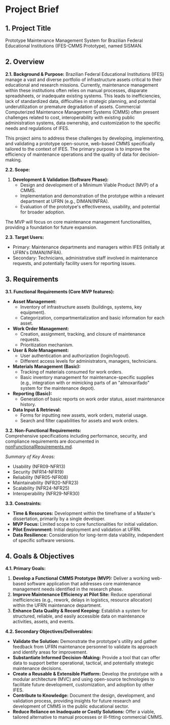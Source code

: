 # Project Brief
## 1. Project Title
Prototype Maintenance Management System for Brazilian Federal Educational Institutions (IFES-CMMS Prototype), named SISMAN.

## 2. Overview

**2.1. Background & Purpose:**
Brazilian Federal Educational Institutions (IFES) manage a vast and diverse portfolio of infrastructure assets critical to their educational and research missions. Currently, maintenance management within these institutions often relies on manual processes, disparate spreadsheets, or inadequate existing systems. This leads to inefficiencies, lack of standardized data, difficulties in strategic planning, and potential underutilization or premature degradation of assets. Commercial Computerized Maintenance Management Systems (CMMS) often present challenges related to cost, interoperability with existing public administration systems, data ownership, and customization to the specific needs and regulations of IFES.

This project aims to address these challenges by developing, implementing, and validating a prototype open-source, web-based CMMS specifically tailored to the context of IFES. The primary purpose is to improve the efficiency of maintenance operations and the quality of data for decision-making.

**2.2. Scope:**
1.  **Development & Validation (Software Phase):**
    *   Design and development of a Minimum Viable Product (MVP) of a CMMS.
    *   Implementation and demonstration of the prototype within a relevant department at UFRN (e.g., DIMAN/INFRA).
    *   Evaluation of the prototype's effectiveness, usability, and potential for broader adoption.

The MVP will focus on core maintenance management functionalities, providing a foundation for future expansion.

**2.3. Target Users:**
*   Primary: Maintenance departments and managers within IFES (initially at UFRN's DIMAN/INFRA).
*   Secondary: Technicians, administrative staff involved in maintenance requests, and potentially facility users for reporting issues.

## 3. Requirements

**3.1. Functional Requirements (Core MVP features):**
*   **Asset Management:**
    *   Inventory of infrastructure assets (buildings, systems, key equipment).
    *   Categorization, compartmentalization and basic information for each asset.
*   **Work Order Management:**
    *   Creation, assignment, tracking, and closure of maintenance requests.
    *   Prioritization mechanism.
*   **User & Role Management:**
    *   User authentication and authorization (login/logout).
    *   Different access levels for administrators, managers, technicians.
*   **Materials Management (Basic):**
    *   Tracking of materials consumed for work orders.
    *   Basic inventory management for maintenance-specific supplies (e.g., integration with or mimicking parts of an "almoxarifado" system for the maintenance depot).
*   **Reporting (Basic):**
    *   Generation of basic reports on work order status, asset maintenance history.
*   **Data Input & Retrieval:**
    *   Forms for inputting new assets, work orders, material usage.
    *   Search and filter capabilities for assets and work orders.

**3.2. Non-Functional Requirements:**  
Comprehensive specifications including performance, security, and compliance requirements are documented in [nonFunctionalRequirements.md](./nonFunctionalRequirements.md).  

*Summary of Key Areas:*
- Usability (NFR09-NFR13)
- Security (NFR14-NFR19)
- Reliability (NFR05-NFR08)
- Maintainability (NFR20-NFR23)
- Scalability (NFR24-NFR25)
- Interoperability (NFR29-NFR30)

**3.3. Constraints:**
*   **Time & Resources:** Development within the timeframe of a Master's dissertation, primarily by a single developer.
*   **MVP Focus:** Limited scope to core functionalities for initial validation.
*   **Pilot Environment:** Initial deployment and validation at UFRN.
*   **Data Resilience:** Consideration for long-term data viability, independent of specific software versions.

## 4. Goals & Objectives

**4.1. Primary Goals:**
1.  **Develop a Functional CMMS Prototype (MVP):** Deliver a working web-based software application that addresses core maintenance management needs identified in the research phase.
2.  **Improve Maintenance Efficiency at Pilot Site:** Reduce operational inefficiencies (e.g., rework, delays in logistics, resource allocation) within the UFRN maintenance department.
3.  **Enhance Data Quality & Record Keeping:** Establish a system for structured, reliable, and easily accessible data on maintenance activities, assets, and events.

**4.2. Secondary Objectives/Deliverables:**
*   **Validate the Solution:** Demonstrate the prototype's utility and gather feedback from UFRN maintenance personnel to validate its approach and identify areas for improvement.
*   **Substantiate Informed Decision-Making:** Provide a tool that can offer data to support better operational, tactical, and potentially strategic maintenance decisions.
*   **Create a Reusable & Extensible Platform:** Develop the prototype with a modular architecture (MVC) and using open-source technologies to facilitate future development, customization, and adoption by other IFES.
*   **Contribute to Knowledge:** Document the design, development, and validation process, providing insights for future research and development of CMMS in the public educational sector.
*   **Reduce Reliance on Inadequate or Costly Solutions:** Offer a viable, tailored alternative to manual processes or ill-fitting commercial CMMS.
